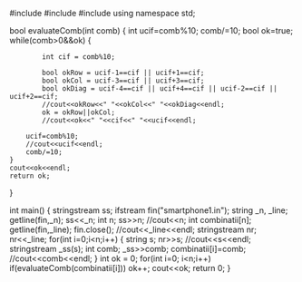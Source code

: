 #include <iostream>
#include <fstream>
#include <sstream>
using namespace std;

bool evaluateComb(int comb)
{
    int ucif=comb%10;
    comb/=10;
    bool ok=true;
    while(comb>0&&ok)
    {

            int cif = comb%10;

            bool okRow = ucif-1==cif || ucif+1==cif;
            bool okCol = ucif-3==cif || ucif+3==cif;
            bool okDiag = ucif-4==cif || ucif+4==cif || ucif-2==cif || ucif+2==cif;
            //cout<<okRow<<" "<<okCol<<" "<<okDiag<<endl;
            ok = okRow||okCol;
            //cout<<ok<<" "<<cif<<" "<<ucif<<endl;

        ucif=comb%10;
        //cout<<ucif<<endl;
        comb/=10;
    }
    cout<<ok<<endl;
    return ok;
}

int main()
{
    stringstream ss;
    ifstream fin("smartphone1.in");
    string _n, _line;
    getline(fin,_n);
    ss<<_n;
    int n;
    ss>>n;
    //cout<<n;
    int combinatii[n];
    getline(fin,_line);
    fin.close();
    //cout<<_line<<endl;
    stringstream nr;
    nr<<_line;
    for(int i=0;i<n;i++)
    {
        string s;
        nr>>s;
        //cout<<s<<endl;
        stringstream _ss(s);
        int comb;
        _ss>>comb;
        combinatii[i]=comb;
        //cout<<comb<<endl;
    }
    int ok = 0;
    for(int i=0; i<n;i++)
        if(evaluateComb(combinatii[i]))
            ok++;
    cout<<ok;
    return 0;
}
